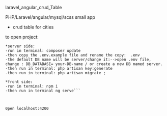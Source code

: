 laravel_angular_crud_Table

PHP/Laravel/angular/mysql/scss small app
- crud table for cities 
 

to open project:
```
*server side:
-run in terminal: composer update
-then copy the .env.example file and rename the copy:  .env
-the default DB name will be server/change it:-->open .env file, change : DB_DATABASE= your-DB-name / or create a new DB named server.
-then run in terminal: php artisan key:generate
-then run in terminal: php artisan migrate ;

*front side:
-run in terminal: npm i
-then run in terminal ng serve```

 

0pen localhost:4200
